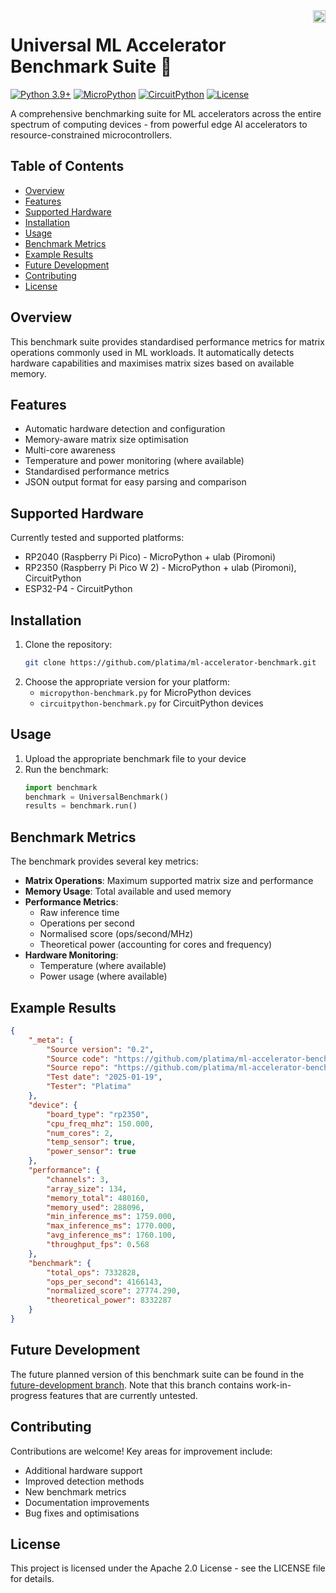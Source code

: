<img align="right" src="https://visitor-badge.laobi.icu/badge?page_id=platima.mlbenchmark" height="20" />

# Universal ML Accelerator Benchmark Suite 🚀

[![Python 3.9+](https://img.shields.io/badge/python-3.9+-blue.svg)](https://www.python.org/downloads/)
[![MicroPython](https://img.shields.io/badge/micropython-1.19+-yellow.svg)](https://micropython.org/)
[![CircuitPython](https://img.shields.io/badge/circuitpython-8.2+-blue.svg)](https://circuitpython.org/)
[![License](https://img.shields.io/badge/License-Apache%202.0-blue.svg)](https://opensource.org/licenses/Apache-2.0)

A comprehensive benchmarking suite for ML accelerators across the entire spectrum of computing devices - from powerful edge AI accelerators to resource-constrained microcontrollers.

## Table of Contents
- [Overview](#overview)
- [Features](#features)
- [Supported Hardware](#supported-hardware)
- [Installation](#installation)
- [Usage](#usage)
- [Benchmark Metrics](#benchmark-metrics)
- [Example Results](#example-results)
- [Future Development](#future-development)
- [Contributing](#contributing)
- [License](#license)

## Overview
This benchmark suite provides standardised performance metrics for matrix operations commonly used in ML workloads. It automatically detects hardware capabilities and maximises matrix sizes based on available memory.

## Features
- Automatic hardware detection and configuration
- Memory-aware matrix size optimisation
- Multi-core awareness
- Temperature and power monitoring (where available)
- Standardised performance metrics
- JSON output format for easy parsing and comparison

## Supported Hardware
Currently tested and supported platforms:
- RP2040 (Raspberry Pi Pico) - MicroPython + ulab (Piromoni)
- RP2350 (Raspberry Pi Pico W 2) - MicroPython + ulab (Piromoni), CircuitPython
- ESP32-P4 - CircuitPython

## Installation
1. Clone the repository:
   ```bash
   git clone https://github.com/platima/ml-accelerator-benchmark.git
   ```
2. Choose the appropriate version for your platform:
   - `micropython-benchmark.py` for MicroPython devices
   - `circuitpython-benchmark.py` for CircuitPython devices

## Usage
1. Upload the appropriate benchmark file to your device
2. Run the benchmark:
   ```python
   import benchmark
   benchmark = UniversalBenchmark()
   results = benchmark.run()
   ```

## Benchmark Metrics
The benchmark provides several key metrics:
- **Matrix Operations**: Maximum supported matrix size and performance
- **Memory Usage**: Total available and used memory
- **Performance Metrics**:
  - Raw inference time
  - Operations per second
  - Normalised score (ops/second/MHz)
  - Theoretical power (accounting for cores and frequency)
- **Hardware Monitoring**:
  - Temperature (where available)
  - Power usage (where available)

## Example Results
```json
{
    "_meta": {
        "Source version": "0.2",
        "Source code": "https://github.com/platima/ml-accelerator-benchmark/blob/main/micropython-benchmark.py",
        "Source repo": "https://github.com/platima/ml-accelerator-benchmark",
        "Test date": "2025-01-19",
        "Tester": "Platima"
    },
    "device": {
        "board_type": "rp2350",
        "cpu_freq_mhz": 150.000,
        "num_cores": 2,
        "temp_sensor": true,
        "power_sensor": true
    },
    "performance": {
        "channels": 3,
        "array_size": 134,
        "memory_total": 480160,
        "memory_used": 288096,
        "min_inference_ms": 1759.000,
        "max_inference_ms": 1770.000,
        "avg_inference_ms": 1760.100,
        "throughput_fps": 0.568
    },
    "benchmark": {
        "total_ops": 7332828,
        "ops_per_second": 4166143,
        "normalized_score": 27774.290,
        "theoretical_power": 8332287
    }
}
```

## Future Development
The future planned version of this benchmark suite can be found in the [future-development branch](https://github.com/platima/ml-accelerator-benchmark/tree/future-development). Note that this branch contains work-in-progress features that are currently untested.

## Contributing
Contributions are welcome! Key areas for improvement include:
- Additional hardware support
- Improved detection methods
- New benchmark metrics
- Documentation improvements
- Bug fixes and optimisations

## License
This project is licensed under the Apache 2.0 License - see the LICENSE file for details.
